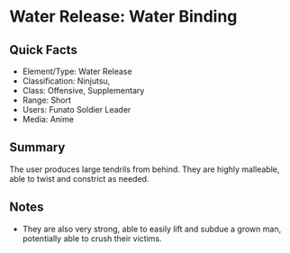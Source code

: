 # Water Release: Water Binding

## Quick Facts
- Element/Type: Water Release
- Classification: Ninjutsu,
- Class: Offensive, Supplementary
- Range: Short
- Users: Funato Soldier Leader
- Media: Anime

## Summary
The user produces large tendrils from behind. They are highly malleable, able to twist and constrict as needed.

## Notes
- They are also very strong, able to easily lift and subdue a grown man, potentially able to crush their victims.
